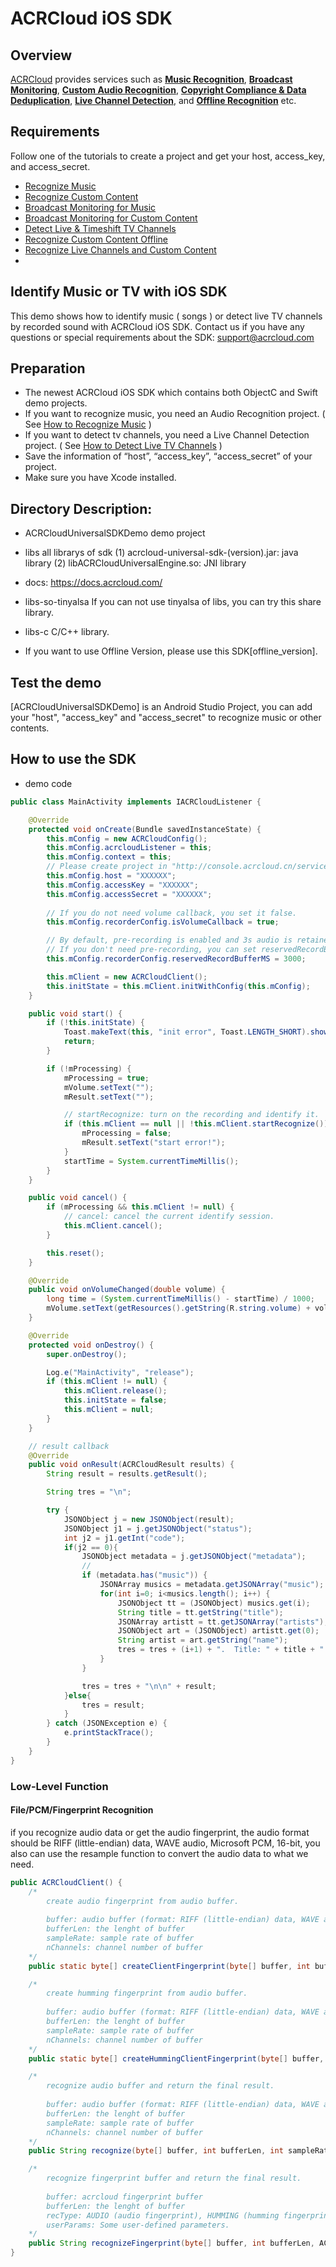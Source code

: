 # ACRCloud iOS SDK

## Overview
  [ACRCloud](https://www.acrcloud.com/) provides services such as **[Music Recognition](https://www.acrcloud.com/music-recognition)**, **[Broadcast Monitoring](https://www.acrcloud.com/broadcast-monitoring/)**, **[Custom Audio Recognition](https://www.acrcloud.com/second-screen-synchronization%e2%80%8b/)**, **[Copyright Compliance & Data Deduplication](https://www.acrcloud.com/copyright-compliance-data-deduplication/)**, **[Live Channel Detection](https://www.acrcloud.com/live-channel-detection/)**, and **[Offline Recognition](https://www.acrcloud.com/offline-recognition/)** etc.<br>

## Requirements                                                                                                                             
Follow one of the tutorials to create a project and get your host, access_key, and access_secret.

 * [Recognize Music](https://docs.acrcloud.com/tutorials/recognize-music)
 * [Recognize Custom Content](https://docs.acrcloud.com/tutorials/recognize-custom-content)
 * [Broadcast Monitoring for Music](https://docs.acrcloud.com/tutorials/broadcast-monitoring-for-music)
 * [Broadcast Monitoring for Custom Content](https://docs.acrcloud.com/tutorials/broadcast-monitoring-for-custom-content)
 * [Detect Live & Timeshift TV Channels](https://docs.acrcloud.com/tutorials/detect-live-and-timeshift-tv-channels)
 * [Recognize Custom Content Offline](https://docs.acrcloud.com/tutorials/recognize-custom-content-offline)
 * [Recognize Live Channels and Custom Content](https://docs.acrcloud.com/tutorials/recognize-tv-channels-and-custom-content)
 * 

## Identify Music or TV with iOS SDK
This demo shows how to identify music ( songs ) or detect live TV channels by recorded sound with ACRCloud iOS SDK. Contact us if you have any questions or special requirements about the SDK: support@acrcloud.com

## Preparation
* The newest ACRCloud iOS SDK which contains both ObjectC and Swift demo projects.
* If you want to recognize music, you need an Audio Recognition project. ( See [How to Recognize Music](https://docs.acrcloud.com/tutorials/recognize-music) )
* If you want to detect tv channels, you need a Live Channel Detection project. ( See [How to Detect Live TV Channels](https://docs.acrcloud.com/tutorials/detect-live-and-timeshift-tv-channels) )
* Save the information of “host”, “access_key”, “access_secret” of your project.
* Make sure you have Xcode installed.

## Directory Description:

* ACRCloudUniversalSDKDemo
	demo project
	
* libs
	all librarys of sdk
		(1) acrcloud-universal-sdk-(version).jar: java library
		(2) libACRCloudUniversalEngine.so: JNI library
		
* docs: https://docs.acrcloud.com/

* libs-so-tinyalsa
    If you can not use tinyalsa of libs, you can try this share library.

* libs-c
    C/C++ library.

* If you want to use Offline Version, please use this SDK[offline_version].

## Test the demo
[ACRCloudUniversalSDKDemo] is an Android Studio Project, you can add your "host", "access_key" and "access_secret" to recognize music or other contents.

## How to use the SDK
* demo code
```java
public class MainActivity implements IACRCloudListener {

    @Override
    protected void onCreate(Bundle savedInstanceState) {
        this.mConfig = new ACRCloudConfig();
        this.mConfig.acrcloudListener = this;
        this.mConfig.context = this;
        // Please create project in "http://console.acrcloud.cn/service/avr".
        this.mConfig.host = "XXXXXX";
        this.mConfig.accessKey = "XXXXXX";
        this.mConfig.accessSecret = "XXXXXX";
        
        // If you do not need volume callback, you set it false.
        this.mConfig.recorderConfig.isVolumeCallback = true;

        // By default, pre-recording is enabled and 3s audio is retained. 
        // If you don't need pre-recording, you can set reservedRecordBufferMS = 0
        this.mConfig.recorderConfig.reservedRecordBufferMS = 3000;

        this.mClient = new ACRCloudClient();
        this.initState = this.mClient.initWithConfig(this.mConfig);
    }

    public void start() {
        if (!this.initState) {
            Toast.makeText(this, "init error", Toast.LENGTH_SHORT).show();
            return;
        }

        if (!mProcessing) {
            mProcessing = true;
            mVolume.setText("");
            mResult.setText("");

            // startRecognize: turn on the recording and identify it.
            if (this.mClient == null || !this.mClient.startRecognize()) {
                mProcessing = false;
                mResult.setText("start error!");
            }
            startTime = System.currentTimeMillis();
        }
    }

    public void cancel() {
        if (mProcessing && this.mClient != null) {
            // cancel: cancel the current identify session.
            this.mClient.cancel();
        }

        this.reset();
    }

    @Override
    public void onVolumeChanged(double volume) {
        long time = (System.currentTimeMillis() - startTime) / 1000;
        mVolume.setText(getResources().getString(R.string.volume) + volume + "\n\nTime: " + time + " s");
    }

    @Override
    protected void onDestroy() {
        super.onDestroy();

        Log.e("MainActivity", "release");
        if (this.mClient != null) {
            this.mClient.release();
            this.initState = false;
            this.mClient = null;
        }
    }

    // result callback
    @Override
    public void onResult(ACRCloudResult results) {
        String result = results.getResult();

        String tres = "\n";

        try {
            JSONObject j = new JSONObject(result);
            JSONObject j1 = j.getJSONObject("status");
            int j2 = j1.getInt("code");
            if(j2 == 0){
                JSONObject metadata = j.getJSONObject("metadata");
                //
                if (metadata.has("music")) {
                    JSONArray musics = metadata.getJSONArray("music");
                    for(int i=0; i<musics.length(); i++) {
                        JSONObject tt = (JSONObject) musics.get(i);
                        String title = tt.getString("title");
                        JSONArray artistt = tt.getJSONArray("artists");
                        JSONObject art = (JSONObject) artistt.get(0);
                        String artist = art.getString("name");
                        tres = tres + (i+1) + ".  Title: " + title + "    Artist: " + artist + "\n";
                    }
                }

                tres = tres + "\n\n" + result;
            }else{
                tres = result;
            }
        } catch (JSONException e) {
            e.printStackTrace();
        }
    }
}
```

### Low-Level Function
#### File/PCM/Fingerprint Recognition
if you recognize audio data or get the audio fingerprint, the audio format should be  RIFF (little-endian) data, WAVE audio, Microsoft PCM, 16-bit,  you also can use the resample function to convert the audio data to what we need.
```java
public ACRCloudClient() {
    /*
        create audio fingerprint from audio buffer.
        
        buffer: audio buffer (format: RIFF (little-endian) data, WAVE audio, Microsoft PCM, 16-bit)
        bufferLen: the lenght of buffer
        sampleRate: sample rate of buffer
        nChannels: channel number of buffer
    */
    public static byte[] createClientFingerprint(byte[] buffer, int bufferLen, int sampleRate, int nChannels);

    /*
        create humming fingerprint from audio buffer.
        
        buffer: audio buffer (format: RIFF (little-endian) data, WAVE audio, Microsoft PCM, 16-bit)
        bufferLen: the lenght of buffer
        sampleRate: sample rate of buffer
        nChannels: channel number of buffer
    */
    public static byte[] createHummingClientFingerprint(byte[] buffer, int bufferLen, int sampleRate, int nChannels)

    /*
        recognize audio buffer and return the final result.
        
        buffer: audio buffer (format: RIFF (little-endian) data, WAVE audio, Microsoft PCM, 16-bit)
        bufferLen: the lenght of buffer
        sampleRate: sample rate of buffer
        nChannels: channel number of buffer
    */
    public String recognize(byte[] buffer, int bufferLen, int sampleRate, int nChannels);

    /*
        recognize fingerprint buffer and return the final result.
        
        buffer: acrcloud fingerprint buffer
        bufferLen: the lenght of buffer
        recType: AUDIO (audio fingerprint), HUMMING (humming fingerprint)
        userParams: Some user-defined parameters.
    */
    public String recognizeFingerprint(byte[] buffer, int bufferLen, ACRCloudConfig.RecognizerType recType, Map<String, String> userParams)
}
```
